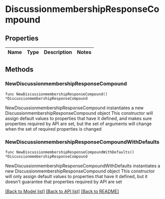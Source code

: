 # DiscussionmembershipResponseCompound

## Properties

Name | Type | Description | Notes
------------ | ------------- | ------------- | -------------

## Methods

### NewDiscussionmembershipResponseCompound

`func NewDiscussionmembershipResponseCompound() *DiscussionmembershipResponseCompound`

NewDiscussionmembershipResponseCompound instantiates a new DiscussionmembershipResponseCompound object
This constructor will assign default values to properties that have it defined,
and makes sure properties required by API are set, but the set of arguments
will change when the set of required properties is changed

### NewDiscussionmembershipResponseCompoundWithDefaults

`func NewDiscussionmembershipResponseCompoundWithDefaults() *DiscussionmembershipResponseCompound`

NewDiscussionmembershipResponseCompoundWithDefaults instantiates a new DiscussionmembershipResponseCompound object
This constructor will only assign default values to properties that have it defined,
but it doesn't guarantee that properties required by API are set


[[Back to Model list]](../README.md#documentation-for-models) [[Back to API list]](../README.md#documentation-for-api-endpoints) [[Back to README]](../README.md)


